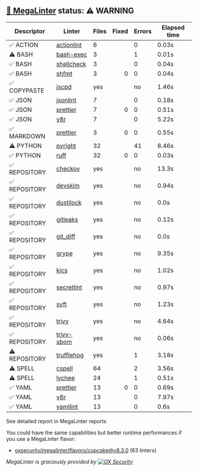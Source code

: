 ## [🦙 MegaLinter](https://megalinter.io/8.3.0) status: ⚠️ WARNING

| Descriptor  |                                  Linter                                   |Files|Fixed|Errors|Elapsed time|
|-------------|---------------------------------------------------------------------------|-----|----:|------|------------|
|✅ ACTION    |[actionlint](https://megalinter.io/8.3.0/descriptors/action_actionlint)    |    6|     |     0|0.03s       |
|⚠️ BASH      |[bash-exec](https://megalinter.io/8.3.0/descriptors/bash_bash_exec)        |    3|     |     1|0.01s       |
|✅ BASH      |[shellcheck](https://megalinter.io/8.3.0/descriptors/bash_shellcheck)      |    3|     |     0|0.04s       |
|✅ BASH      |[shfmt](https://megalinter.io/8.3.0/descriptors/bash_shfmt)                |    3|    0|     0|0.04s       |
|✅ COPYPASTE |[jscpd](https://megalinter.io/8.3.0/descriptors/copypaste_jscpd)           |yes  |     |no    |1.46s       |
|✅ JSON      |[jsonlint](https://megalinter.io/8.3.0/descriptors/json_jsonlint)          |    7|     |     0|0.18s       |
|✅ JSON      |[prettier](https://megalinter.io/8.3.0/descriptors/json_prettier)          |    7|    0|     0|0.51s       |
|✅ JSON      |[v8r](https://megalinter.io/8.3.0/descriptors/json_v8r)                    |    7|     |     0|5.22s       |
|✅ MARKDOWN  |[prettier](https://megalinter.io/8.3.0/descriptors/markdown_prettier)      |    3|    0|     0|0.55s       |
|⚠️ PYTHON    |[pyright](https://megalinter.io/8.3.0/descriptors/python_pyright)          |   32|     |    41|8.46s       |
|✅ PYTHON    |[ruff](https://megalinter.io/8.3.0/descriptors/python_ruff)                |   32|    0|     0|0.03s       |
|✅ REPOSITORY|[checkov](https://megalinter.io/8.3.0/descriptors/repository_checkov)      |yes  |     |no    |13.3s       |
|✅ REPOSITORY|[devskim](https://megalinter.io/8.3.0/descriptors/repository_devskim)      |yes  |     |no    |0.94s       |
|✅ REPOSITORY|[dustilock](https://megalinter.io/8.3.0/descriptors/repository_dustilock)  |yes  |     |no    |0.0s        |
|✅ REPOSITORY|[gitleaks](https://megalinter.io/8.3.0/descriptors/repository_gitleaks)    |yes  |     |no    |0.12s       |
|✅ REPOSITORY|[git_diff](https://megalinter.io/8.3.0/descriptors/repository_git_diff)    |yes  |     |no    |0.0s        |
|✅ REPOSITORY|[grype](https://megalinter.io/8.3.0/descriptors/repository_grype)          |yes  |     |no    |9.35s       |
|✅ REPOSITORY|[kics](https://megalinter.io/8.3.0/descriptors/repository_kics)            |yes  |     |no    |1.02s       |
|✅ REPOSITORY|[secretlint](https://megalinter.io/8.3.0/descriptors/repository_secretlint)|yes  |     |no    |0.97s       |
|✅ REPOSITORY|[syft](https://megalinter.io/8.3.0/descriptors/repository_syft)            |yes  |     |no    |1.23s       |
|✅ REPOSITORY|[trivy](https://megalinter.io/8.3.0/descriptors/repository_trivy)          |yes  |     |no    |4.64s       |
|✅ REPOSITORY|[trivy-sbom](https://megalinter.io/8.3.0/descriptors/repository_trivy_sbom)|yes  |     |no    |0.06s       |
|⚠️ REPOSITORY|[trufflehog](https://megalinter.io/8.3.0/descriptors/repository_trufflehog)|yes  |     |1     |3.18s       |
|⚠️ SPELL     |[cspell](https://megalinter.io/8.3.0/descriptors/spell_cspell)             |64   |     |2     |3.56s       |
|⚠️ SPELL     |[lychee](https://megalinter.io/8.3.0/descriptors/spell_lychee)             |24   |     |1     |0.51s       |
|✅ YAML      |[prettier](https://megalinter.io/8.3.0/descriptors/yaml_prettier)          |13   |    0|     0|0.69s       |
|✅ YAML      |[v8r](https://megalinter.io/8.3.0/descriptors/yaml_v8r)                    |13   |     |     0|7.97s       |
|✅ YAML      |[yamllint](https://megalinter.io/8.3.0/descriptors/yaml_yamllint)          |13   |     |     0|0.6s        |

See detailed report in MegaLinter reports

You could have the same capabilities but better runtime performances if you use a MegaLinter flavor:
- [oxsecurity/megalinter/flavors/cupcake@v8.3.0](https://megalinter.io/8.3.0/flavors/cupcake/) (83 linters)


_MegaLinter is graciously provided by [![OX Security](https://www.ox.security/wp-content/uploads/2022/06/logo.svg?ref=megalinter_comment)](https://www.ox.security/?ref=megalinter)_